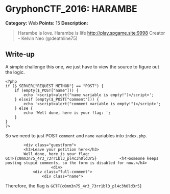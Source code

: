 # GryphonCTF_2016: HARAMBE

**Category:** Web
**Points:** 15
**Description:** 

>Harambe is love. Harambe is life
http://play.spgame.site:9998
Creator - Kelvin Neo (@deathline75)

## Write-up
A simple challenge this one, we just have to view the source to figure out the logic. 

    <?php
    if ($_SERVER["REQUEST_METHOD"] == "POST") {
        if (empty($_POST["name"])) {
            echo '<script>alert("name variable is empty!")</script>';
        } elseif (empty($_POST["comment"])) {
            echo '<script>alert("comment variable is empty!")</script>';
        } else {
            echo 'Well done, here is your flag: ';
        }
    }
    ?>

So we need to just POST `comment` and `name` variables into `index.php`.

            <div class="guestform">
            <h3>Leave your petition here</h3>
            Well done, here is your flag: GCTF{c0mm3n75_4r3_73rr1bl3_pl4c3h0ld3r5}          <h4>Someone keeps posting stupid comments, so the form is disabled for now.</h4>
                        <div>
                <div class="full-comment">
                    <div class="name">


Therefore, the flag is `GCTF{c0mm3n75_4r3_73rr1bl3_pl4c3h0ld3r5}`
